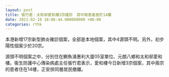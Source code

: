 ```yaml
---
layout: post
title: 張竹君：太和邨愛和樓3宗確診　其中兩患者居於14樓
date: 2021-02-10 18:06:44.000000000 +08:00
categories: rthk
---
```


本港新增17宗新型肺炎確診個案，全部是本地個案，其中4源頭不明。另外，初步陽性個案少於20宗。

源頭不明個案之中，分別住在鰂魚涌惠利大廈05室單位、元朗八鄉和太和邨愛和樓。衞生防護中心傳染病處主任張竹君表示，愛和樓今日新增3宗個案，其中兩宗的患者住在14樓，正安排同層居民撤離。

